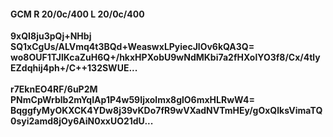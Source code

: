 #### GCM R 20/0c/400 L 20/0c/400
**9xQI8ju3pQj+NHbj**<br/>**SQ1xCgUs/ALVmq4t3BQd+WeaswxLPyiecJlOv6kQA3Q=**<br/>**wo8OUF1TJlKcaZuH6Q+/hkxHPXobU9wNdMKbi7a2fHXolYO3f8/Cx/4tlyEZdqhij4ph+/C++132SWUE...**<br/><br/>
**r7EknEO4RF/6uP2M**<br/>**PNmCpWrblb2mYqIAp1P4w59Ijxolmx8glO6mxHLRwW4=**<br/>**BqggfyMyOKXCK4YDw8j39vKDo7fR9wVXadNVTmHEy/gOxQlksVimaTQ0syi2amd8jOy6AiN0xxUO21dU...**